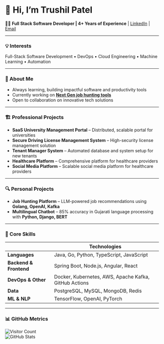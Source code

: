 # 👋 Hi, I’m Trushil Patel

👨‍💻 **Full Stack Software Developer | 4+ Years of Experience** | [LinkedIn](https://linkedin.com/in/trushilpatel) | [Email](mailto:trushilpatel9898@gmail.com)  

---

### 💡 Interests
Full-Stack Software Development • DevOps • Cloud Engineering • Machine Learning • Automation  

---


### 🚀 About Me
- Always learning, building impactful software and productivity tools  
- Currently working on **[Next Gen job hunting tools](https://github.com/trushilpatel/NextGenJobHunting)**  
- Open to collaboration on innovative tech solutions  

---

### 🏗 Professional Projects
- **SaaS University Management Portal** – Distributed, scalable portal for universities  
- **Secure Driving License Management System** – High-security license management solution  
- **Tenant Manager System** – Automated database and system setup for new tenants  
- **Healthcare Platform** – Comprehensive platform for healthcare providers  
- **Social Media Platform** – Scalable social media platform for healthcare providers  

---

### 🔍 Personal Projects
- **Job Hunting Platform** – LLM-powered job recommendations using **Golang, OpenAI, Kafka**  
- **Multilingual Chatbot** – 85% accuracy in Gujarati language processing with **Python, Django, BERT**

---

### 🔧 Core Skills

|                       | **Technologies**                                         |
|-----------------------|----------------------------------------------------------|
| **Languages**         | Java, Go, Python, TypeScript, JavaScript                 |
| **Backend & Frontend**| Spring Boot, Node.js, Angular, React                     |
| **DevOps & Other**    | Docker, Kubernetes, AWS, Apache Kafka, GitHub Actions    |
| **Data**              | PostgreSQL, MySQL, MongoDB, Redis                        |
| **ML & NLP**          | TensorFlow, OpenAI, PyTorch                              |

---

### 📊 GitHub Metrics

![Visitor Count](https://komarev.com/ghpvc/?username=trushilpatel&style=flat-square)  
![GitHub Stats](https://github-readme-stats.vercel.app/api?username=trushilpatel&show_icons=true&theme=radical)

